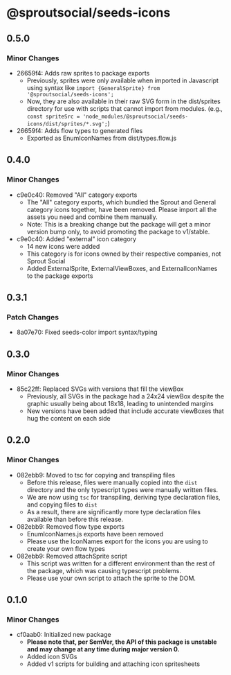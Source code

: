 # @sproutsocial/seeds-icons

## 0.5.0

### Minor Changes

- 26659f4: Adds raw sprites to package exports
  - Previously, sprites were only available when imported in Javascript using syntax like `import {GeneralSprite} from '@sproutsocial/seeds-icons';`
  - Now, they are also available in their raw SVG form in the dist/sprites directory for use with scripts that cannot import from modules. (e.g., `const spriteSrc = 'node_modules/@sproutsocial/seeds-icons/dist/sprites/*.svg';`)
- 26659f4: Adds flow types to generated files
  - Exported as EnumIconNames from dist/types.flow.js

## 0.4.0

### Minor Changes

- c9e0c40: Removed "All" category exports
  - The "All" category exports, which bundled the Sprout and General category icons together, have been removed. Please import all the assets you need and combine them manually.
  - Note: This is a breaking change but the package will get a minor version bump only, to avoid promoting the package to v1/stable.
- c9e0c40: Added "external" icon category
  - 14 new icons were added
  - This category is for icons owned by their respective companies, not Sprout Social
  - Added ExternalSprite, ExternalViewBoxes, and ExternalIconNames to the package exports

## 0.3.1

### Patch Changes

- 8a07e70: Fixed seeds-color import syntax/typing

## 0.3.0

### Minor Changes

- 85c22ff: Replaced SVGs with versions that fill the viewBox
  - Previously, all SVGs in the package had a 24x24 viewBox despite the graphic usually being about 18x18, leading to unintended margins
  - New versions have been added that include accurate viewBoxes that hug the content on each side

## 0.2.0

### Minor Changes

- 082ebb9: Moved to tsc for copying and transpiling files
  - Before this release, files were manually copied into the `dist` directory and the only typescript types were manually written files.
  - We are now using `tsc` for transpiling, deriving type declaration files, and copying files to `dist`
  - As a result, there are significantly more type declaration files available than before this release.
- 082ebb9: Removed flow type exports
  - EnumIconNames.js exports have been removed
  - Please use the IconNames export for the icons you are using to create your own flow types
- 082ebb9: Removed attachSprite script
  - This script was written for a different environment than the rest of the package, which was causing typescript problems.
  - Please use your own script to attach the sprite to the DOM.

## 0.1.0

### Minor Changes

- cf0aab0: Initialized new package
  - **Please note that, per SemVer, the API of this package is unstable and may change at any time during major version 0.**
  - Added icon SVGs
  - Added v1 scripts for building and attaching icon spritesheets
